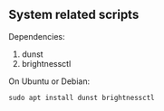 ## System related scripts

Dependencies:
1. dunst
2. brightnessctl

On Ubuntu or Debian:
```console
sudo apt install dunst brightnessctl
```
